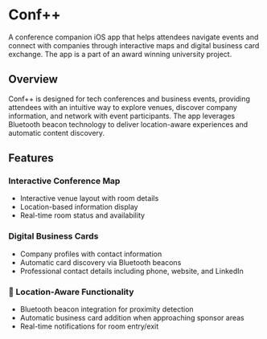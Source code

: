 # Conf++

A conference companion iOS app that helps attendees navigate events and connect with companies through interactive maps and digital business card exchange. The app is a part of an award winning university project.

## Overview

Conf++ is designed for tech conferences and business events, providing attendees with an intuitive way to explore venues, discover company information, and network with event participants. The app leverages Bluetooth beacon technology to deliver location-aware experiences and automatic content discovery.

## Features

### Interactive Conference Map
- Interactive venue layout with room details
- Location-based information display
- Real-time room status and availability

### Digital Business Cards
- Company profiles with contact information
- Automatic card discovery via Bluetooth beacons
- Professional contact details including phone, website, and LinkedIn

### 📍 Location-Aware Functionality
- Bluetooth beacon integration for proximity detection
- Automatic business card addition when approaching sponsor areas
- Real-time notifications for room entry/exit
